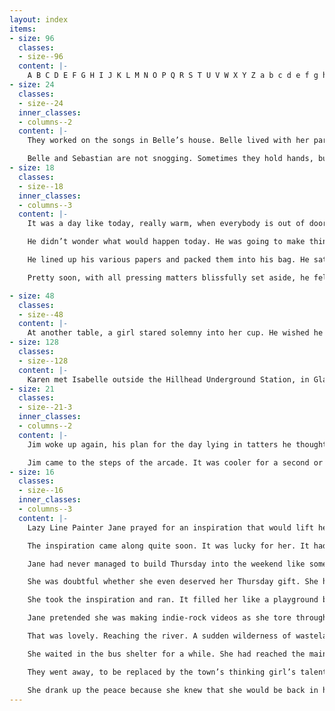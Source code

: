 ```yaml
---
layout: index
items:
- size: 96
  classes:
  - size--96
  content: |-
    A B C D E F G H I J K L M N O P Q R S T U V W X Y Z a b c d e f g h i j k l m n o p q r s t u v w x y z
- size: 24
  classes:
  - size--24
  inner_classes:
  - columns--2
  content: |-
    They worked on the songs in Belle’s house. Belle lived with her parents, and they were rich enough to have a piano. It was in a room by itself at the back of the house, overlooking the garden. This was where Belle taught Sebastian to put on mascara. If Belle’s mum had known this, she would not have been happy. She was paying for the guitar lessons. The lessons gave Sebastian’s life some structure. He went to the barber’s to get a haircut.

    Belle and Sebastian are not snogging. Sometimes they hold hands, but that is only a display of public solidarity. Sebastian thinks Belle ‘kicks with the other foot’. Sebastian is wrong, but then Sebastian can never see further than the next tragic ballad. It is lucky that Belle has a popular taste in music. She is the cheese to his dill pickle.
- size: 18
  classes:
  - size--18
  inner_classes:
  - columns--3
  content: |-
    It was a day like today, really warm, when everybody is out of doors, happy to be lying around. Jim had something going. A little project that involved making posters for concerts that would never happen, and record sleeves for records that never existed. He had got up at around six am. Sprung out of bed as if the thought of sleep scared him. The sun was coming directly against the wall just beside his bed. There was a picture of Echo And The Bunnymen. It was very quiet apart from that.

    He didn’t wonder what would happen today. He was going to make things happen. He felt like his enthusiasm would rip his heart out of his chest. He worked himself up into a state of excitement. The possibilities of the day were endless. He has nineteen and limber, and the sun sparkled through his tea as it splashed into the cup.

    He lined up his various papers and packed them into his bag. He sat at his desk at the window and arrayed his athletes’ breakfast in front of him. He listened to Radio Four for a bit, and then he set to work with his blunted pencil and rub down transfers. He kept what he was trying to say in a straight line by using the edge forged Matriculation Card. As far as the University authorities knew, his name was Arthur Cooke.

    Pretty soon, with all pressing matters blissfully set aside, he fell into a reverie the type of which could go on all day if you let it. he fladly let it because it echoed a dream he had once had, and dreams were as close as he ever got to matters spiritual. He had known a girl once who had a tent. They talked about going camping into the country one summer. He was fond of the girl and he was fond of her friend both. Her friend was nice and though studied architecture in another city was around often enough to be in on their plan. When they were around Jim often looked straight at his boots and wondered at the gifts the girls had for their various brainny pursuits. He was a bit ashamed. He was older than them, but was a bit of a flop in the brain department. His reverie involved the tent, the dusk, the smell of hot trainers and not much else. He never managed to the country with them.

- size: 48
  classes:
  - size--48
  content: |-
    At another table, a girl stared solemny into her cup. He wished he could’ve taken her picture. But then he was afraid that he might steal the moment away from her.
- size: 128
  classes:
  - size--128
  content: |-
    Karen met Isabelle outside the Hillhead Underground Station, in Glasgow.
- size: 21
  classes:
  - size--21-3
  inner_classes:
  - columns--2
  content: |-
    Jim woke up again, his plan for the day lying in tatters he thought. It was a quarter past twelve. he had fallen asleep in a pool of sunlight and he had been woken by a ring at his neighbour’s door. He was drowsy and his head full of false literature of dreams and failed schedules. He dressed with not much care. When he flicked on the radio a song was playing that he found unexpected pleasure in. This was very, very lucky. His bag was packed for a quick getaway which was lucky too. So out and over the hill to the busy arcade where he did his photocopying. He was lucky on a day like today that he lived in an area of schools, tennants and flowering cherries. In the winter it was dour, but his one room flat was ok as long as he had outside to step into. He stepped along the street and noticed the heat off the pavement through his black plimsoll boots. He wondered, if he painted them with hot tyre rubber if they would last him till his housing cheque came through.

    Jim came to the steps of the arcade. It was cooler for a second or two, but the hotness was replaced by the dry heat of photocopy fans. He waited in the queue of students and small business women, and he felt endless sympathy for the men that worked the machines.
- size: 16
  classes:
  - size--16
  inner_classes:
  - columns--3
  content: |-
    Lazy Line Painter Jane prayed for an inspiration that would lift her above the mundanity of midday on a Thursday. She was in a hole, sat with egg and chips, watching buses through the plate glass and easy radio of some old cafe. She was too bashful to pray outright in the cafe, so she pretended to read her fortune at the bottom of her tea cup, and she got what she wanted that way.

    The inspiration came along quite soon. It was lucky for her. It had seemed impossible, for her to feel ok, considering the trouble she was in. It seemed impossible, considering the gloominess of that lunchtime.

    Jane had never managed to build Thursday into the weekend like some other people did. She didn’t look forward to the weekend anyway. The only good thing about the weekend was that it ushered in the following week. She was a slave to the working week. But she was unemployed.

    She was doubtful whether she even deserved her Thursday gift. She had done a lot of swearing and shouting during her period. She almost felt guilty to take up the baton and run. But run she did. Straight to the cathedral graveyard. She took her idea straight through the cathedral graves and out, over the wall at the other end. She found herself in the East End of the city.

    She took the inspiration and ran. It filled her like a playground balloon. Now she wasn’t treading on any toes. Jane’s agenda was clear. She just felt like running. To forget her joblessness and her hopelessness. Stripped of her present care, her skin was translucent, and she travelled fast and light over grass and stone precincts. She ran past lines of traffic into quiet streets where her breath and fast steps were the only sound she could hear. Stripped of her present care. And her guilt at being lazy.

    Jane pretended she was making indie-rock videos as she tore through the East End. She thought herself quite magnificent, and caused only two minor disturbences as she went. She stopped running when she reached the river.

    That was lovely. Reaching the river. A sudden wilderness of wasteland and trees. She may have been a bit worried if it wasn’t for the oxygen pumping in her head, acting like a drug. There was a path, dancing with industrial mayflys, constructed with an air of municipal grants. She followed it, ducking under flyovers, flying over traveller’s caravans. She ran past long curves of ash and alder. She ran until she flopped down in a bus shelter. The rain came on. She had run out of rock video fodder.

    She waited in the bus shelter for a while. She had reached the main street of a town that was not part of the city at all. She had reached the provinces, and as such, the youth of the town flirted and taunted with an unaffected provincial air. Casuals drank QC. They put on a show for her, but they never challenged her directly. She was grateful they didn't pick on her strangeness. Her inspiration had flagged, and she didn't know how she could handle them by herself.

    They went away, to be replaced by the town’s thinking girl’s talent. He smoked a regal cigarette, and paced around a little. Jane couldn’t decide if he was waiting for a bus, or if he had just come out because the rain had stopped. But she liked the sound his segs made on the wet pavement. And she admired him for his quiff. It was the biggest quiff that small town beatings would allow for. He sat down in the shelter. He obliged her by staring at her boots, and rubbing his forhead feverishly. He sat for the length of his cigarette and then went off, leaving Painter Jane alone.

    She drank up the peace because she knew that she would be back in her house by fall of night. In the city, a dozen things would be vying for her attention simultaneously. She thought it was around six, but in fact it was nearer nine. She pulled her knees close to her chest. Her jogging bottoms smelled of pollen. She waited for the bus to take her back to the city. As she waited, she thought about how she had got her name, and what she was going to do about it.
---
```

